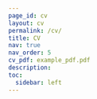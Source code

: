 ```yaml
---
page_id: cv
layout: cv
permalink: /cv/
title: CV
nav: true
nav_order: 5
cv_pdf: example_pdf.pdf
description:
toc:
  sidebar: left
---
```

